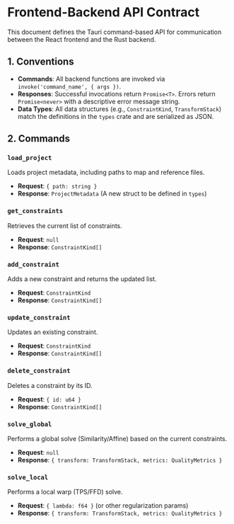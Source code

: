 # Frontend-Backend API Contract

This document defines the Tauri command-based API for communication between the React frontend and the Rust backend.

## 1. Conventions

- **Commands**: All backend functions are invoked via `invoke('command_name', { args })`.
- **Responses**: Successful invocations return `Promise<T>`. Errors return `Promise<never>` with a descriptive error message string.
- **Data Types**: All data structures (e.g., `ConstraintKind`, `TransformStack`) match the definitions in the `types` crate and are serialized as JSON.

## 2. Commands

### `load_project`

Loads project metadata, including paths to map and reference files.

- **Request**: `{ path: string }`
- **Response**: `ProjectMetadata` (A new struct to be defined in `types`)

### `get_constraints`

Retrieves the current list of constraints.

- **Request**: `null`
- **Response**: `ConstraintKind[]`

### `add_constraint`

Adds a new constraint and returns the updated list.

- **Request**: `ConstraintKind`
- **Response**: `ConstraintKind[]`

### `update_constraint`

Updates an existing constraint.

- **Request**: `ConstraintKind`
- **Response**: `ConstraintKind[]`

### `delete_constraint`

Deletes a constraint by its ID.

- **Request**: `{ id: u64 }`
- **Response**: `ConstraintKind[]`

### `solve_global`

Performs a global solve (Similarity/Affine) based on the current constraints.

- **Request**: `null`
- **Response**: `{ transform: TransformStack, metrics: QualityMetrics }`

### `solve_local`

Performs a local warp (TPS/FFD) solve.

- **Request**: `{ lambda: f64 }` (or other regularization params)
- **Response**: `{ transform: TransformStack, metrics: QualityMetrics }`
